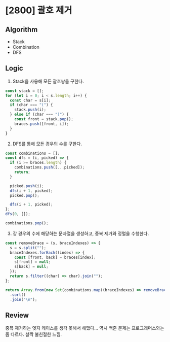 # [2800] 괄호 제거

## Algorithm

- Stack
- Combination
- DFS

## Logic

1. Stack을 사용해 모든 괄호쌍을 구한다.

```js
const stack = [];
for (let i = 0; i < s.length; i++) {
  const char = s[i];
  if (char === "(") {
    stack.push(i);
  } else if (char === ")") {
    const front = stack.pop();
    braces.push([front, i]);
  }
}
```

2. DFS를 통해 모든 경우의 수를 구한다.

```js
const combinations = [];
const dfs = (i, picked) => {
  if (i >= braces.length) {
    combinations.push([...picked]);
    return;
  }

  picked.push(i);
  dfs(i + 1, picked);
  picked.pop();

  dfs(i + 1, picked);
};
dfs(0, []);

combinations.pop();
```

3. 강 경우의 수에 해당하는 문자열을 생성하고, 중복 제거와 정렬을 수행한다.

```js
const removeBrace = (s, braceIndexes) => {
  s = s.split("");
  braceIndexes.forEach((index) => {
    const [front, back] = braces[index];
    s[front] = null;
    s[back] = null;
  });
  return s.filter((char) => char).join("");
};

return Array.from(new Set(combinations.map((braceIndexes) => removeBrace(s, braceIndexes))))
  .sort()
  .join("\n");
```
## Review
중복 제거하는 엣지 케이스를 생각 못해서 해맸다... 역시 백준 문제는 프로그래머스와는 좀 다르다. 살짝 불친절한 느낌.